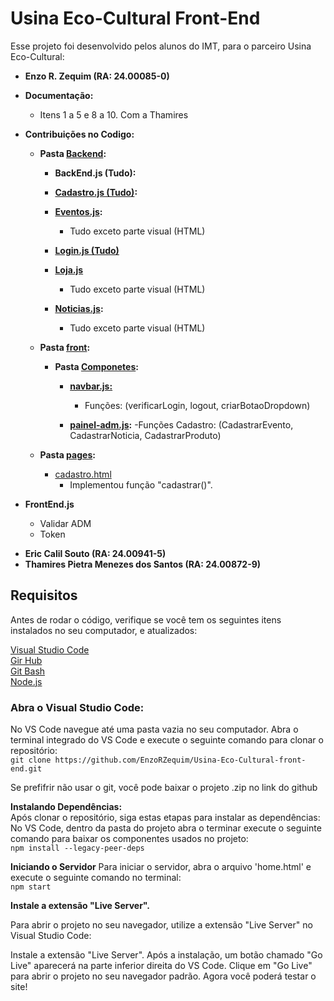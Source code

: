 # **Usina Eco-Cultural Front-End**
Esse projeto foi desenvolvido pelos alunos do IMT, para o parceiro Usina Eco-Cultural:

* **Enzo R. Zequim (RA: 24.00085-0)**
- **Documentação:**
  - Itens 1 a 5 e 8 a 10. Com a Thamires
  
- **Contribuições no Codigo:**  
  - **Pasta <ins>Backend</ins>:**
  
    - **BackEnd.js (Tudo):**
  
    - **<ins>Cadastro.js (Tudo)</ins>:**
  
    - **<ins>Eventos.js</ins>:**
        - Tudo exceto parte visual (HTML)
  
    - **<ins>Login.js (Tudo)</ins>**
  
    - **<ins>Loja.js</ins>**
      - Tudo exceto parte visual (HTML)
  
    - **<ins>Noticias.js</ins>:**
      - Tudo exceto parte visual (HTML)
  
  - **Pasta <ins>front</ins>:**
    - **Pasta <ins>Componetes</ins>:**
  
      - **<ins>navbar.js:</ins>**
        - Funções: (verificarLogin, logout, criarBotaoDropdown)
  
      - **<ins>painel-adm.js</ins>:**
        -Funções Cadastro: (CadastrarEvento, CadastrarNoticia, CadastrarProduto)  
    
  - **Pasta <ins>pages</ins>:**
    - <ins>cadastro.html</ins>
      - Implementou função "cadastrar()". 
    
- **FrontEnd.js**
  - Validar ADM
  - Token

* **Eric Calil Souto (RA: 24.00941-5)**
* **Thamires Pietra Menezes dos Santos (RA: 24.00872-9)**

## **Requisitos**
Antes de rodar o código, verifique se você tem os seguintes itens instalados no seu computador, e atualizados:

[Visual Studio Code](https://code.visualstudio.com/)  
[Gir Hub](https://desktop.github.com/download/)  
[Git Bash](https://gitforwindows.org/)  
[Node.js](https://nodejs.org)  

### Abra o Visual Studio Code:
No VS Code navegue até uma pasta vazia no seu computador.
Abra o terminal integrado do VS Code e execute o seguinte comando para clonar o repositório:  
`git clone https://github.com/EnzoRZequim/Usina-Eco-Cultural-front-end.git`

Se prefifrir não usar o git, você pode baixar o projeto .zip no link do github

**Instalando Dependências:**  
Após clonar o repositório, siga estas etapas para instalar as dependências:
No VS Code, dentro da pasta do projeto abra o terminar execute o seguinte comando para baixar os componentes usados no projeto:  
`npm install --legacy-peer-deps`

**Iniciando o Servidor**
Para iniciar o servidor, abra o arquivo 'home.html' e execute o seguinte comando no terminal:  
`npm start`

**Instale a extensão "Live Server".**

Para abrir o projeto no seu navegador, utilize a extensão "Live Server" no Visual Studio Code:

Instale a extensão "Live Server".
Após a instalação, um botão chamado "Go Live" aparecerá na parte inferior direita do VS Code.
Clique em "Go Live" para abrir o projeto no seu navegador padrão.
Agora você poderá testar o site!